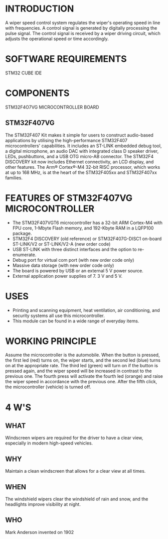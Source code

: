# INTRODUCTION
A wiper speed control system regulates the wiper's operating speed in line with frequencies. A control signal is generated by digitally processing the pulse signal. The control signal is received by a wiper driving circuit, which adjusts the operational speed or time accordingly.

# SOFTWARE REQUIREMENTS
STM32 CUBE IDE

# COMPONENTS
STM32F4O7VG MICROCONTROLLER BOARD

## STM32F407VG
The STM32F407 Kit makes it simple for users to construct audio-based applications by utilising the high-performance STM32F407 microcontrollers' capabilities. It includes an ST-LINK embedded debug tool, a digital microphone, an audio DAC with integrated class D speaker driver, LEDs, pushbuttons, and a USB OTG micro-AB connector. The STM32F4 DISCOVERY kit now includes Ethernet connectivity, an LCD display, and other features. The Arm® Cortex®-M4 32-bit RISC processor, which works at up to 168 MHz, is at the heart of the STM32F405xx and STM32F407xx families.

# FEATURES OF STM32F407VG MICROCONTROLLER
* The STM32F407VGT6 microcontroller has a 32-bit ARM Cortex-M4 with FPU core, 1-Mbyte Flash memory, and 192-Kbyte RAM in a LQFP100 package.
* STM32F4 DISCOVERY (old reference) or STM32F407G-DISC1 on-board ST-LINK/V2 or ST-LINK/V2-A (new order code)
* USB ST-LINK with three distinct interfaces and the option to re-enumerate.
* Debug port for virtual com port (with new order code only)
* Massive data storage (with new order code only)
* The board is powered by USB or an external 5 V power source.
* External application power supplies of 7. 3 V and 5 V.

# USES
* Printing and scanning equipment, heat ventilation, air conditioning, and security systems all use this microcontroller.
* This module can be found in a wide range of everyday items.

# WORKING PRINCIPLE
Assume the microcontroller is the automobile. When the button is pressed, the first led (red) turns on, the wiper starts, and the second led (blue) turns on at the appropriate rate. The third led (green) will turn on if the button is pressed again, and the wiper speed will be increased in contrast to the previous one. The fourth press will activate the fourth led (orange) and raise the wiper speed in accordance with the previous one. After the fifth click, the microcontroller (vehicle) is turned off.

# 4 W'S
## WHAT
Windscreen wipers are required for the driver to have a clear view, especially in modern high-speed vehicles.

## WHY
Maintain a clean windscreen that allows for a clear view at all times.

## WHEN
The windshield wipers clear the windshield of rain and snow, and the headlights improve visibility at night.

## WHO
Mark Anderson invented on 1902


